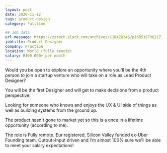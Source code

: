 ```yaml
---
layout: post
date: 2020-11-12
tags: product-design
category: Fulltime

## Job data
url-message: https://zatech.slack.com/archives/C1RAZB24S/p1605187362177000
jobtitle: Product Designer
company: Fraction 
location: World (fully remote)
salary: R100 000+ per month
---
```


Would you be open to explore an opportunity where you'll be the 4th person to join a startup venture who will take on a role as Lead Product Designer?

You will be the first Designer and will get to make decisions from a product perspective.

Looking for someone who knows and enjoys the UX & UI side of things as well as building systems from the ground up.

The product hasn't gone to market yet so this is a once in a lifetime opportunity (according to me).

The role is Fully remote. Eur registered, Silicon Valley funded ex-Uber Founding team. Output>Input driven and I'm almost 100% sure we'll be able to meet your salary expectations!
